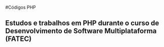 #Códigos PHP
## Estudos e trabalhos em PHP durante o curso de Desenvolvimento de Software Multiplataforma (FATEC)
